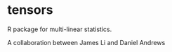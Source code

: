 tensors
=======

R package for multi-linear statistics.

A collaboration between James Li and Daniel Andrews

